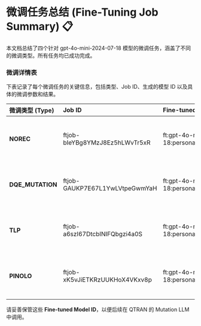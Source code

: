 # **微调任务总结 (Fine-Tuning Job Summary) 📋**

本文档总结了四个针对 gpt-4o-mini-2024-07-18 模型的微调任务，涵盖了不同的微调类型。所有任务均已成功完成。

### **微调详情表**

下表记录了每个微调任务的关键信息，包括类型、Job ID、生成的模型 ID 以及具体的微调参数和结果。

| 微调类型 (Type) | Job ID | Fine-tuned Model ID | 微调信息 (Details) |
| :---- | :---- | :---- | :---- |
| **NOREC** | ftjob-bIeYBg8YMzJ8Ez5hLWvTr5xR | ft:gpt-4o-mini-2024-07-18:personal:norec:CGI535gT | **模型:** gpt-4o-mini-2024-07-18\<br\>**状态:** succeeded\<br\>**超参数:** n\_epochs=3, batch\_size=1, learning\_rate\_multiplier=1.8\<br\>**训练 Tokens:** 19,956 |
| **DQE\_MUTATION** | ftjob-GAUKP7E67L1YwLVtpeGwmYaH | ft:gpt-4o-mini-2024-07-18:personal:dqe:CGIe5sAa | **模型:** gpt-4o-mini-2024-07-18\<br\>**状态:** succeeded\<br\>**超参数:** n\_epochs=4, batch\_size=1, learning\_rate\_multiplier=1.8\<br\>**训练 Tokens:** 37,616 |
| **TLP** | ftjob-a6szI67DtcbINIFQbgzi4a0S | ft:gpt-4o-mini-2024-07-18:personal:tlp:CGIh8iHH | **模型:** gpt-4o-mini-2024-07-18\<br\>**状态:** succeeded\<br\>**超参数:** n\_epochs=3, batch\_size=1, learning\_rate\_multiplier=1.8\<br\>**训练 Tokens:** 95,838 |
| **PINOLO** | ftjob-xK5vJiETKRzUUKHoX4VKxv8p | ft:gpt-4o-mini-2024-07-18:personal:pinolo:CGIoI0jD | **模型:** gpt-4o-mini-2024-07-18\<br\>**状态:** succeeded\<br\>**超参数:** n\_epochs=3, batch\_size=1, learning\_rate\_multiplier=1.8\<br\>**训练 Tokens:** 216,609 |

请妥善保管这些 **Fine-tuned Model ID**，以便后续在 QTRAN 的 Mutation LLM 中调用。
